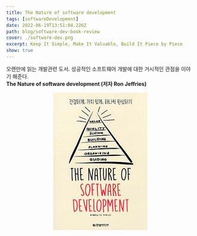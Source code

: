 ```yaml
---
title: The Nature of software development
tags: [softwareDevelopment]
date: 2022-06-19T13:51:04.226Z
path: blog/software-dev-book-review
cover: ./software-dev.png
excerpt: Keep It Simple, Make It Valuable, Build It Piece by Piece
show: true
---
```


오랜만에 읽는 개발관련 도서. 성공적인 소프트웨어 개발에 대한 거시적인 관점을 이야기 해준다.  
**The Nature of software development  (저자 Ron Jeffries)**

<div style="width: 50%;margin-bottom: 15px; margin-left:auto; margin-right: auto;">
  <img src="./book.png" width="300px" />
</div>




